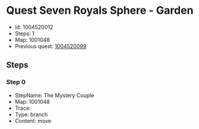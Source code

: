 # Quest Seven Royals Sphere - Garden

- Id: 1004520012
- Steps: 1
- Map: 1001048
- Previous quest: [1004520099](1004520099.md)

## Steps

### Step 0
- StepName:  The Mystery Couple
- Map:  1001048
- Trace:  
- Type:  branch
- Content:  move


